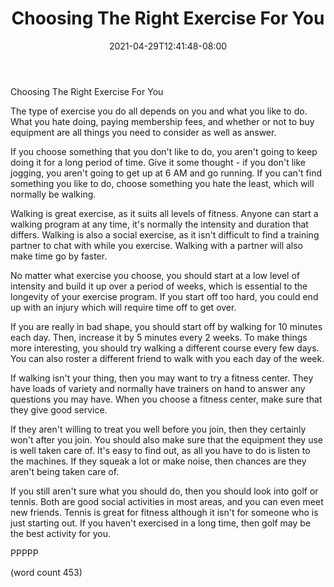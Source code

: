 ﻿---
title: "Choosing The Right Exercise For You"
date: 2021-04-29T12:41:48-08:00
description: "Exercise Tips for Web Success"
featured_image: "/images/Exercise.jpg"
tags: ["Exercise"]
---

Choosing The Right Exercise For You

The type of exercise you do all depends on you and
what you like to do.  What you hate doing, paying
membership fees, and whether or not to buy equipment
are all things you need to consider as well as 
answer.

If you choose something that you don't like to do,
you aren't going to keep doing it for a long period
of time.  Give it some thought - if you don't like
jogging, you aren't going to get up at 6 AM and go
running.  If you can't find something you like to
do, choose something you hate the least, which will
normally be walking.

Walking is great exercise, as it suits all levels
of fitness.  Anyone can start a walking program at
any time, it's normally the intensity and duration
that differs.  Walking is also a social exercise,
as it isn't difficult to find a training partner
to chat with while you exercise.  Walking with a
partner will also make time go by faster.

No matter what exercise you choose, you should 
start at a low level of intensity and build it up
over a period of weeks, which is essential to the
longevity of your exercise program.  If you start
off too hard, you could end up with an injury
which will require time off to get over.

If you are really in bad shape, you should start
off by walking for 10 minutes each day.  Then,
increase it by 5 minutes every 2 weeks.  To make
things more interesting, you should try walking
a different course every few days.  You can also
roster a different friend to walk with you each
day of the week.

If walking isn't your thing, then you may want
to try a fitness center.  They have loads of 
variety and normally have trainers on hand to 
answer any questions you may have.  When you 
choose a fitness center, make sure that they give
good service.

If they aren't willing to treat you well before
you join, then they certainly won't after you 
join.  You should also make sure that the equipment
they use is well taken care of.  It's easy to 
find out, as all you have to do is listen to the
machines.  If they squeak a lot or make noise, 
then chances are they aren't being taken care of.

If you still aren't sure what you should do, then
you should look into golf or tennis.  Both are
good social activities in most areas, and you can
even meet new friends.  Tennis is great for fitness
although it isn't for someone who is just starting
out.  If you haven't exercised in a long time,
then golf may be the best activity for you.

PPPPP

(word count 453)
